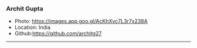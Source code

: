 ### Archit Gupta
- Photo: https://images.app.goo.gl/AcKhXvc7L3r7x238A
- Location: India
- Github:https://github.com/architg27
***
